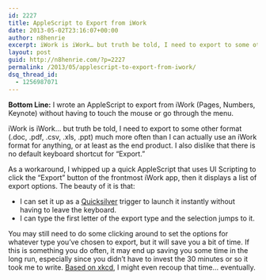 ```yaml
---
id: 2227
title: AppleScript to Export from iWork
date: 2013-05-02T23:16:07+00:00
author: n8henrie
excerpt: iWork is iWork… but truth be told, I need to export to some other format (.doc, .pdf, .csv, .xls, .ppt) much more often than I can actually use an iWork format for anything, or at least as the end product. I also dislike that there is no default keyboard shortcut for “Export.”
layout: post
guid: http://n8henrie.com/?p=2227
permalink: /2013/05/applescript-to-export-from-iwork/
dsq_thread_id:
  - 1256987071
---
```

**Bottom Line:** I wrote an AppleScript to export from iWork (Pages, Numbers, Keynote) without having to touch the mouse or go through the menu. <!--more-->

iWork is iWork&#8230; but truth be told, I need to export to some other format (.doc, .pdf, .csv, .xls, .ppt) much more often than I can actually use an iWork format for anything, or at least as the end product. I also dislike that there is no default keyboard shortcut for &#8220;Export.&#8221;

As a workaround, I whipped up a quick AppleScript that uses UI Scripting to click the &#8220;Export&#8221; button of the frontmost iWork app, then it displays a list of export options. The beauty of it is that:

  * I can set it up as a <a target="_blank" href="http://qsapp.com/" title="Quicksilver - Mac OS X at your Fingertips">Quicksilver</a> trigger to launch it instantly without having to leave the keyboard.
  * I can type the first letter of the export type and the selection jumps to it.

You may still need to do some clicking around to set the options for whatever type you&#8217;ve chosen to export, but it will save you a bit of time. If this is something you do often, it may end up saving you some time in the long run, especially since you didn&#8217;t have to invest the 30 minutes or so it took me to write. <a target="_blank" href="http://xkcd.com/1205/">Based on xkcd</a>, I might even recoup that time&#8230; eventually.